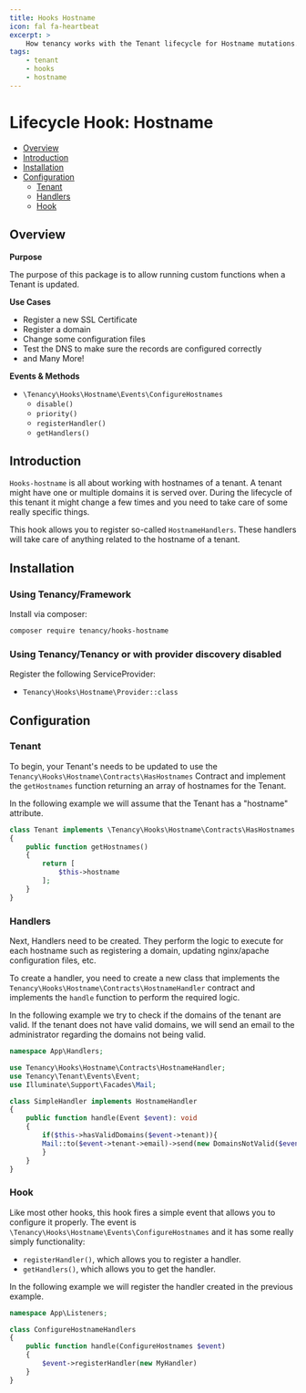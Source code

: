 ```yaml
---
title: Hooks Hostname
icon: fal fa-heartbeat
excerpt: >
    How tenancy works with the Tenant lifecycle for Hostname mutations.
tags:
    - tenant
    - hooks
    - hostname
---
```


# Lifecycle Hook: Hostname

- [Overview](#overview)
- [Introduction](#introduction)
- [Installation](#installation)
- [Configuration](#configuration)
  - [Tenant](#tenant)
  - [Handlers](#handlers)
  - [Hook](#hook)

## Overview

**Purpose**

The purpose of this package is to allow running custom functions when a Tenant is updated.

**Use Cases**

- Register a new SSL Certificate
- Register a domain
- Change some configuration files
- Test the DNS to make sure the records are configured correctly
- and Many More!

**Events & Methods**

- `\Tenancy\Hooks\Hostname\Events\ConfigureHostnames`
  - `disable()`
  - `priority()`
  - `registerHandler()` 
  - `getHandlers()`

## Introduction

`Hooks-hostname` is all about working with hostnames of a tenant. A tenant might have one or multiple domains it is served over. During the lifecycle of this tenant it might change a few times and you need to take care of some really specific things.

This hook allows you to register so-called `HostnameHandlers`. These handlers will take care of anything related to the hostname of a tenant. 

## Installation

### Using Tenancy/Framework
Install via composer:
```bash
composer require tenancy/hooks-hostname
```

### Using Tenancy/Tenancy or with provider discovery disabled
Register the following ServiceProvider: 
  - `Tenancy\Hooks\Hostname\Provider::class`

## Configuration
### Tenant

To begin, your Tenant's needs to be updated to use the `Tenancy\Hooks\Hostname\Contracts\HasHostnames` Contract and implement the `getHostnames` function returning an array of hostnames for the Tenant.

In the following example we will assume that the Tenant has a "hostname" attribute.

```php
class Tenant implements \Tenancy\Hooks\Hostname\Contracts\HasHostnames
{
    public function getHostnames()
    {
        return [
            $this->hostname
        ];
    }
}
```

### Handlers

Next, Handlers need to be created. They perform the logic to execute for each hostname such as registering a domain, updating nginx/apache configuration files, etc.

To create a handler, you need to create a new class that implements the `Tenancy\Hooks\Hostname\Contracts\HostnameHandler` contract and implements the `handle` function to perform the required logic.

In the following example we try to check if the domains of the tenant are valid. If the tenant does not have valid domains, we will send an email to the administrator regarding the domains not being valid.

```php
namespace App\Handlers;

use Tenancy\Hooks\Hostname\Contracts\HostnameHandler;
use Tenancy\Tenant\Events\Event;
use Illuminate\Support\Facades\Mail;

class SimpleHandler implements HostnameHandler
{
    public function handle(Event $event): void
    {
        if($this->hasValidDomains($event->tenant)){
        Mail::to($event->tenant->email)->send(new DomainsNotValid($event->tenant->getHostnames()));
        }
    }
}
```

### Hook

Like most other hooks, this hook fires a simple event that allows you to configure it properly. The event is `\Tenancy\Hooks\Hostname\Events\ConfigureHostnames` and it has some really simply functionality:

- `registerHandler()`, which allows you to register a handler.
- `getHandlers()`, which allows you to get the handler.

In the following example we will register the handler created in the previous example.

```php
namespace App\Listeners;

class ConfigureHostnameHandlers
{
    public function handle(ConfigureHostnames $event)
    {
        $event->registerHandler(new MyHandler)
    }
}
```